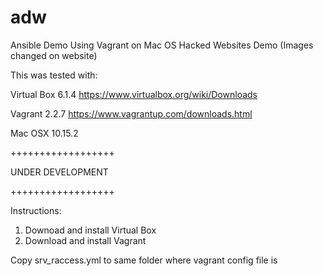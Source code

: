 # adw
Ansible Demo Using Vagrant on Mac OS 
Hacked Websites Demo
(Images changed on website)

This was tested with:

Virtual Box 6.1.4 https://www.virtualbox.org/wiki/Downloads

Vagrant 2.2.7 https://www.vagrantup.com/downloads.html

Mac OSX 10.15.2 

++++++++++++++++++

UNDER DEVELOPMENT 

++++++++++++++++++

Instructions:
1. Downoad and install Virtual Box
2. Download and install Vagrant


Copy srv_raccess.yml to same folder where vagrant config file is